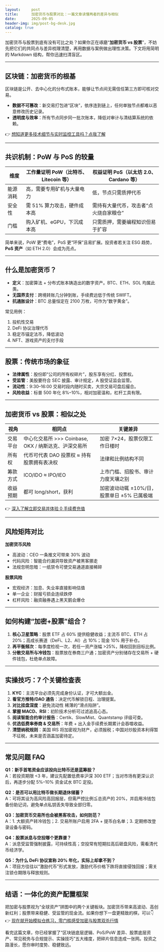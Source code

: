```yaml
---
layout:     post
title:      加密货币与股票对比：一篇文章读懂两者的差异与相似
date:       2025-09-05
header-img: img/post-bg-desk.jpg
catalog: true
---
```


加密货币与股票到底有没有可比之处？如果你正在琢磨“**加密货币 vs 股票**”，不妨先把它们的共同点与差异梳理清楚，再用数据与案例做出理性决策。下文将用简明的 Markdown 结构，帮你迅速扫清盲区。

---

## 区块链：加密货币的根基
区块链是公开、去中心化的分布式账本，能够让节点间无需信任第三方即可核对交易。  
- **数据不可篡改**：新交易打包进“区块”，依序连到链上，任何单独节点都难以恶意修改历史记录。  
- **透明度与效率**：所有节点同步同一批次账本，降低对审计与清结算系统的依赖。

👉 [想知道更多技术细节与实时监控工具吗？点我了解](https://okxdog.com/)

---

## 共识机制：PoW 与 PoS 的较量
| 维度 | 工作量证明 PoW（比特币、Litecoin 等） | 权益证明 PoS（以太坊 2.0、Cardano 等） |
|---|---|---|
| 能源消耗 | 高，需要专用矿机与大量电力 | 低，节点只需质押代币 |
| 安全性 | 需 51% 算力攻击，硬件成本高 | 需持有大量代币，攻击者“点火烧自家粮仓” |
| 门槛 | 购入矿机、eGPU，下沉成本高 | 只需质押，需要编程知识但易于扩容 |

简单来说，PoW 更“费电”，PoS 更“环保”且易扩展。投资者若关注 ESG 趋势，**PoS 资产**（如 ETH 2.0）会成为亮点。

---

## 什么是加密货币？
- **定义**：加密算法 + 分布式账本铸造出的数字资产。BTC、ETH、SOL 均属此类。  
- **无国界支付**：跨境转账几分钟到账，手续费远低于传统 SWIFT。  
- **抗通胀设计**：BTC 总量恒定在 2100 万枚，可作为“数字黄金”。

常见用例：
1. 投机性交易  
2. DeFi 协议治理代币  
3. 稳定币锚定法币，降低波动  
4. NFT、游戏资产的支付手段

---

## 股票：传统市场的象征
- **法律属性**：股份即“公司的所有权碎片”，股东享有分红、投票权。  
- **受监管**：美股要符合 SEC 披露、审计规定，A 股受证监会监管。  
- **流动性**：9:30–16:00 交易时段内随时买卖，大宗交易可盘后撮合。  
- **风险收益**：标普 500 年化 8%–10%，相对加密温和，杠杆工具有限。

---

## 加密货币 vs 股票：相似之处
| 视角 | 相同点 | 关键差异 |
|---|---|---|
| 交易平台 | 中心化交易所 >>> Coinbase, OKX / 纳斯达克、沪深交易所 | 加密 7×24，股票仅限工作日楼时 |
| 所有权 | 代币可代表 DAO 投票权 ≈ 持有股票拥有表决权 | 法律和比例结构不同 |
| 筹款方式 | ICO/IDO ≈ IPO/IEO | 上市门槛、招股书、审计力度天壤之别 |
| 收益预期 | 都可 long/short，获利 | 加密波动动辄 ±10%/日，股票单日 ±5% 已属极端 |

👉 [深入了解立即交易并体验 0 手续费充值](https://okxdog.com/)

---

## 风险矩阵对比
**加密货币风险**
- 高波动：CEO 一条推文可带来 30% 波动  
- 代码风险：智能合约漏洞导致资产被黑客挪走  
- 法规忽明忽暗：一纸禁令可使交易通道直接稀碎

**股票风险**
- 宏观经济：加息、失业率直接影响估值  
- 单一企业：财报亏损会连续跌停  
- 杠杆风险：融资融券遇上黑天鹅会爆仓

---

## 如何构建“加密+股票”组合？
1. **核心卫星策略**：股票 ETF 占 60% 提供稳健收益；主流币 BTC、ETH 占 20%；高成长赛道（DeFi、L2、AI）占 10%；现金 10% 用于补仓。  
2. **再平衡频次**：每季度检视一次，若任一资产涨幅 >25%，降权回到目标比例。  
3. **分散交易所与冷钱包**：股票放在券商三户通；加密资产分别储存在交易所 + 硬件钱包，杜绝单点故障。

---

## 实操技巧：7 个关键检查表
1. **KYC**：主流平台必须先完成身份认证，才可大额出金。  
2. **看官方推特/DAO 通告**：决定代币解锁日程、治理提案。  
3. **对比挂盘深度**：避免流动性 稀薄的“滑点陷阱”。  
4. **掌握 MACD、RSI**：初阶技术分析可过滤追高心态。  
5. **阅读智能合约审计报告**：Certik、SlowMist、Quantstamp 评级可查。  
6. **优选低费率券商 & 交易所**：年费 + 出入金手续费长期累计会吞噬收益。  
7. **清楚纳税规则**：美国 IRS 将加密视为财产，必须报税；中国对炒股资本利得暂不征税，未来是否涵盖加密待定。

---

## 常见问题 FAQ

**Q1：新手首笔资金应该投向比特币还是蓝筹股？**  
A：若投资期限 <3 年，建议先配置低费率沪深 300 ETF；当对市场有更深认识后，再逐步分配 5%–10% 资金试水 BTC 定投。

**Q2：是否可以用比特币做长期退休储蓄？**  
A：可将其设为高风险高回报层，但需严控比例≦总资产的 20%，并启用冷钱包备份助记词，避免单点私钥丢失导致全部归零。

**Q3：加密货币交易所也会被黑客攻击，如何防范？**  
A：1. 大额资产转冷钱包；2. 交易所账户启用 2FA + 提币白名单；3. 定期修改登录设备与密码。

**Q4：股票派息与空投哪个更靠谱？**  
A：派息受监管强制披露，可持续性高；空投常有短期拉高后砸盘风险，需看清代币经济学。

**Q5：为什么 DeFi 协议宣称 20% 年化，实际上却拿不到？**  
A：项目方往往以“激励代币”形式发放，激励代币价格下跌将直接侵蚀回报；需关注锁仓期限与释放规则。

---

## 结语：一体化的资产配置框架
把加密与股票视为“全球资产”拼图中的两个关键板块。加密货币带来高波动、高创新红利；股票带来稳健、受监管的现金流。如果你想下一盘更精致的棋，可以👇  
👉 [现在就开始模拟仓练习，零门槛感受加密与股票双杀行情](https://okxdog.com/)  

看完这篇文章，你已经掌握了“区块链底层逻辑、PoS/PoW 差异、股票底层资产、常见税务与合规提示、实操技巧”五大维度，把碎片信息连成一张网。投资之路漫长，愿你审时度势、稳健致远。